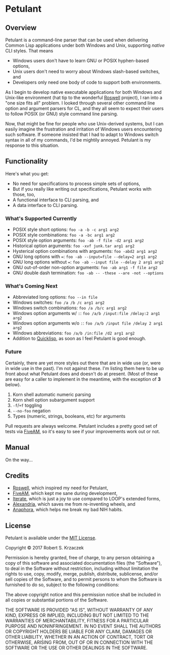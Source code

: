 Petulant
========

Overview
--------

Petulant is a command-line parser that can be used when delivering
Common Lisp applications under both Windows and Unix, supporting
*native* CLI styles.  That means

- Windows users don't have to learn GNU or POSIX hyphen-based options,
- Unix users don't need to worry about Windows slash-based switches, and
- Developers only need one body of code to support both environments.

As I begin to develop native executable applications for both Windows
and Unix-like environment (hat tip to the wonderful [Roswell][]
project), I ran into a "one size fits all" problem.  I looked through
several other command line option and argument parsers for CL, and
they all seem to expect their users to follow POSIX (or GNU) style
command line parsing.

[roswell]: https://github.com/roswell/roswell

Now, that might be fine for people who use Unix-derived systems, but I
can easily imagine the frustration and irritation of Windows users
encountering such software.  If someone insisted that I had to adapt
to Windows switch syntax in all of my commands, I'd be mightily
annoyed.  Petulant is my response to this situation.



Functionality
-------------

Here's what you get:

- No need for specifications to process simple sets of options,
- But if you really like writing out specifications, Petulant works with
  those, too,
- A functional interface to CLI parsing, and
- A data interface to CLI parsing.

### What's Supported Currently
  
- POSIX style short options: `foo -a -b -c arg1 arg2`
- POSIX style combinations: `foo -a -bc arg1 arg2`
- POSIX style option arguments: `foo -ab -f file -d2 arg1 arg2`
- Historical option arguments: `foo -xvf junk.tar arg1 arg2`
- Hysterical option combinations with arguments: `foo -abd2 arg1 arg2`
- GNU long options with `=`: `foo -ab --input=file --delay=2 arg1 arg2`
- GNU long options without `=`: `foo -ab --input file --delay 2 arg1 arg2`
- GNU out-of-order non-option arguments: `foo -ab arg1 -f file arg2`
- GNU double dash termination: `foo -ab -- -these --are -not --options`

### What's Coming Next

- Abbreviated long options: `foo --in file`
- Windows switches: `foo /a /b /c arg1 arg2`
- Windows switch combinations: `foo /a /b/c arg1 arg2`
- Windows option arguments w/ `:`: `foo /a/b /input:file /delay:2 arg1 arg2`
- Windows option arguments w/o `:`: `foo /a/b /input file /delay 2 arg1 arg2`
- Windows abbreviations: `foo /a/b /in:file /d2 arg1 arg2`
- Addition to [Quicklisp][], as soon as I feel Petulant is good enough.

[Quicklisp]: https://www.quicklisp.org/beta/

### Future

Certainly, there are yet more styles out there that are in wide use
(or, were in wide use in the past).  I'm not against these. I'm
listing them here to be up front about what Petulant does and doesn't
do at present.  (Most of these are easy for a caller to implement in
the meantime, with the exception of **3** below).

1. Korn shell automatic numeric parsing
2. Korn shell option subargument support
3. `-f`/`+f` toggling
4. `--no-foo` negation
5. Types (numeric, strings, booleans, etc) for arguments

Pull requests are always welcome.  Petulant includes a pretty good set
of tests via [FiveAM][], so it's easy to see if your improvements work
out or not.

[FiveAM]: https://common-lisp.net/project/fiveam/



Manual
------

On the way...



Credits
-------

- [Roswell][], which inspired my need for Petulant,
- [FiveAM][], which kept me sane during development,
- [Iterate][], which is just a joy to use compared to LOOP's extended forms,
- [Alexandria][], which saves me from re-inventing wheels, and
- [Anaphora][], which helps me break my bad NIH habits.

[Alexandria]: https://common-lisp.net/project/alexandria/
[Anaphora]: https://common-lisp.net/project/anaphora/
[Iterate]: https://common-lisp.net/project/iterate/



License
-------

Petulant is available under the [MIT License][].

[MIT License]: https://opensource.org/licenses/MIT

Copyright © 2017 Robert S. Krzaczek

Permission is hereby granted, free of charge, to any person obtaining
a copy of this software and associated documentation files (the
"Software"), to deal in the Software without restriction, including
without limitation the rights to use, copy, modify, merge, publish,
distribute, sublicense, and/or sell copies of the Software, and to
permit persons to whom the Software is furnished to do so, subject to
the following conditions:

The above copyright notice and this permission notice shall be
included in all copies or substantial portions of the Software.

THE SOFTWARE IS PROVIDED "AS IS", WITHOUT WARRANTY OF ANY KIND,
EXPRESS OR IMPLIED, INCLUDING BUT NOT LIMITED TO THE WARRANTIES OF
MERCHANTABILITY, FITNESS FOR A PARTICULAR PURPOSE AND
NONINFRINGEMENT. IN NO EVENT SHALL THE AUTHORS OR COPYRIGHT HOLDERS BE
LIABLE FOR ANY CLAIM, DAMAGES OR OTHER LIABILITY, WHETHER IN AN ACTION
OF CONTRACT, TORT OR OTHERWISE, ARISING FROM, OUT OF OR IN CONNECTION
WITH THE SOFTWARE OR THE USE OR OTHER DEALINGS IN THE SOFTWARE.
